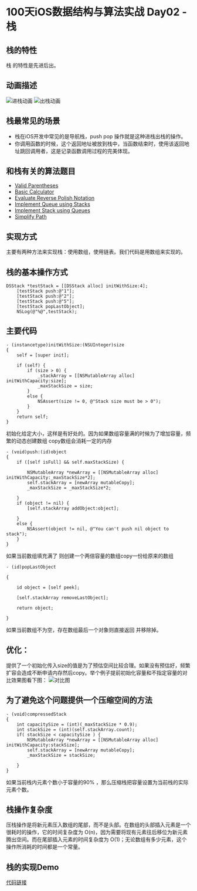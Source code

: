 
#  100天iOS数据结构与算法实战 Day02 - 栈
## 栈的特性
栈 的特性是先进后出。
## 动画描述
![进栈动画](https://upload-images.jianshu.io/upload_images/1304277-f3d53727a40f52cb.gif?imageMogr2/auto-orient/strip)
![出栈动画](https://upload-images.jianshu.io/upload_images/1304277-611d295b2a69a863.gif?imageMogr2/auto-orient/strip)

## 栈最常见的场景
* 栈在iOS开发中常见的是导航栈，push pop 操作就是这种进栈出栈的操作。
* 你调用函数的时候，这个返回地址被放到栈中，当函数结束时，使用该返回地址跳回调用者，这是记录函数调用过程的完美体现。

## 和栈有关的算法题目
* [Valid Parentheses](https://www.programcreek.com/2012/12/leetcode-valid-parentheses-java/)
* [Basic Calculator](https://www.programcreek.com/2014/06/leetcode-basic-calculator-java/)
* [Evaluate Reverse Polish Notation](https://en.wikipedia.org/wiki/Reverse_Polish_notation)
* [Implement Queue using Stacks](https://leetcode.com/problems/implement-queue-using-stacks/)
* [Implement Stack using Queues](https://leetcode.com/problems/implement-stack-using-queues/)
* [Simplify Path](https://leetcode.com/problems/simplify-path/)

## 实现方式
主要有两种方法来实现栈：使用数组，使用链表。我们代码是用数组来实现的。

## 栈的基本操作方式
```
DSStack *testStack = [[DSStack alloc] initWithSize:4];
    [testStack push:@"1"];
    [testStack push:@"2"];
    [testStack push:@"5"];
    [testStack popLastObject];
    NSLog(@"%@",testStack);
```
## 主要代码
```
- (instancetype)initWithSize:(NSUInteger)size
{
    self = [super init];
    
    if (self) {
        if (size > 0) {
            _stackArray = [[NSMutableArray alloc] initWithCapacity:size];
            _maxStackSize = size;
        }
        else {
            NSAssert(size != 0, @"Stack size must be > 0");
        }
    }
    return self;
}
```
初始化给定大小，这样是有好处的。因为如果数组容量满的时候为了增加容量，频繁的动态创建数组 copy数组会消耗一定的内存

```
- (void)push:(id)object
{
    if ([self isFull] && self.maxStackSize) {
        
        NSMutableArray *newArray = [[NSMutableArray alloc] initWithCapacity:_maxStackSize*2];
        self.stackArray = [newArray mutableCopy];
        _maxStackSize = _maxStackSize*2;

    }
    if (object != nil) {
        [self.stackArray addObject:object];

    }
    else {
        NSAssert(object != nil, @"You can't push nil object to stack");
    }
}
```
如果当前数组填充满了 则创建一个两倍容量的数组copy一份给原来的数组 
```
- (id)popLastObject

{

    id object = [self peek];

    [self.stackArray removeLastObject];

    return object;

}
```
如果当前数组不为空，存在数组最后一个对象则直接返回 并移除掉。

## 优化：
提供了一个初始化传入size的值是为了预估空间比较合理。如果没有预估好，频繁扩容会造成不断申请内存然后copy。举个例子提前初始化容量和不指定容量的对比效果图看下图：
![对比图](https://upload-images.jianshu.io/upload_images/1304277-eff0708a048c4a18.jpg?imageMogr2/auto-orient/strip%7CimageView2/2/w/1240)

## 为了避免这个问题提供一个压缩空间的方法
```
- (void)compressedStack
{
    int capacitySize = (int)(_maxStackSize * 0.9);
    int stackSize = (int)(self.stackArray.count);
    if( stackSize < capacitySize ) {
        NSMutableArray *newArray = [[NSMutableArray alloc] initWithCapacity:stackSize];
        self.stackArray = [newArray mutableCopy];
        _maxStackSize = stackSize;

    }
}
```
如果当前栈内元素个数小于容量的90% ，那么压缩栈把容量设置为当前栈的实际元素个数。
## 栈操作复杂度
压栈操作是将新元素压入数组的尾部，而不是头部。在数组的头部插入元素是一个很耗时的操作，它的时间复杂度为 O(n)，因为需要将现有元素往后移位为新元素腾出空间。而在尾部插入元素的时间复杂度为 O(1)；无论数组有多少元素，这个操作所消耗的时间都是一个常量。
## 栈的实现Demo
[代码链接](https://github.com/renmoqiqi/100-Days-Of-iOS-DataStructure-Algorithm/tree/master/Day1)

